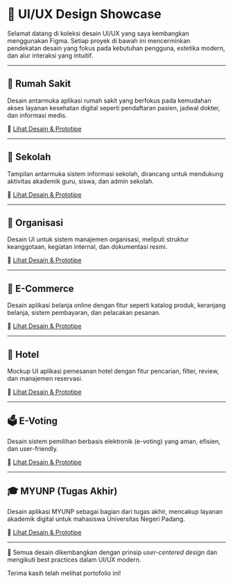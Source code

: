# 📁 UI/UX Design Showcase

Selamat datang di koleksi desain UI/UX yang saya kembangkan menggunakan Figma. Setiap proyek di bawah ini mencerminkan pendekatan desain yang fokus pada kebutuhan pengguna, estetika modern, dan alur interaksi yang intuitif.

---

## 🏥 Rumah Sakit

Desain antarmuka aplikasi rumah sakit yang berfokus pada kemudahan akses layanan kesehatan digital seperti pendaftaran pasien, jadwal dokter, dan informasi medis.

🔗 [Lihat Desain & Prototipe](https://www.figma.com/design/rayw1CIZ7f9xCReLUMPSRw/UI-UX-DESIGNER?node-id=0-1&t=lOCY33likrISqsP5-1)

---

## 🏫 Sekolah

Tampilan antarmuka sistem informasi sekolah, dirancang untuk mendukung aktivitas akademik guru, siswa, dan admin sekolah.

🔗 [Lihat Desain & Prototipe](https://www.figma.com/design/rayw1CIZ7f9xCReLUMPSRw/UI-UX-DESIGNER?node-id=0-1&t=lOCY33likrISqsP5-1)

---

## 🏢 Organisasi

Desain UI untuk sistem manajemen organisasi, meliputi struktur keanggotaan, kegiatan internal, dan dokumentasi resmi.

🔗 [Lihat Desain & Prototipe](https://www.figma.com/design/rayw1CIZ7f9xCReLUMPSRw/UI-UX-DESIGNER?node-id=0-1&t=lOCY33likrISqsP5-1)

---

## 🛒 E-Commerce

Desain aplikasi belanja online dengan fitur seperti katalog produk, keranjang belanja, sistem pembayaran, dan pelacakan pesanan.

🔗 [Lihat Desain & Prototipe](https://www.figma.com/design/rayw1CIZ7f9xCReLUMPSRw/UI-UX-DESIGNER?node-id=0-1&t=lOCY33likrISqsP5-1)

---

## 🏨 Hotel

Mockup UI aplikasi pemesanan hotel dengan fitur pencarian, filter, review, dan manajemen reservasi.

🔗 [Lihat Desain & Prototipe](https://www.figma.com/design/rayw1CIZ7f9xCReLUMPSRw/UI-UX-DESIGNER?node-id=0-1&t=lOCY33likrISqsP5-1)

---

## 🗳️ E-Voting

Desain sistem pemilihan berbasis elektronik (e-voting) yang aman, efisien, dan user-friendly.

🔗 [Lihat Desain & Prototipe](https://www.figma.com/design/D4RE8P5s6SZZb2HBfp4o6y/MOCKUP-E-VOTING?node-id=0-1&t=PBie8ylvlCrWQcMw-1)

---

## 🎓 MYUNP (Tugas Akhir)

Desain aplikasi MYUNP sebagai bagian dari tugas akhir, mencakup layanan akademik digital untuk mahasiswa Universitas Negeri Padang.

🔗 [Lihat Desain & Prototipe](https://www.figma.com/design/MmOUHVfwMAZO36xqQJThTU/MYUNP_TUGAS-AKHIR?node-id=0-1&t=AJXQiC79g3areAUc-1)

---

🧠 Semua desain dikembangkan dengan prinsip _user-centered design_ dan mengikuti best practices dalam UI/UX modern.

Terima kasih telah melihat portofolio ini!
